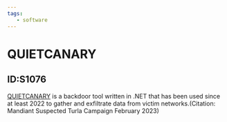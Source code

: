 ```yaml
---
tags:
   - software
---
```

# QUIETCANARY
## ID:S1076
[QUIETCANARY](software/S1076) is a backdoor tool written in .NET that has been used since at least 2022 to gather and exfiltrate data from victim networks.(Citation: Mandiant Suspected Turla Campaign February 2023)
